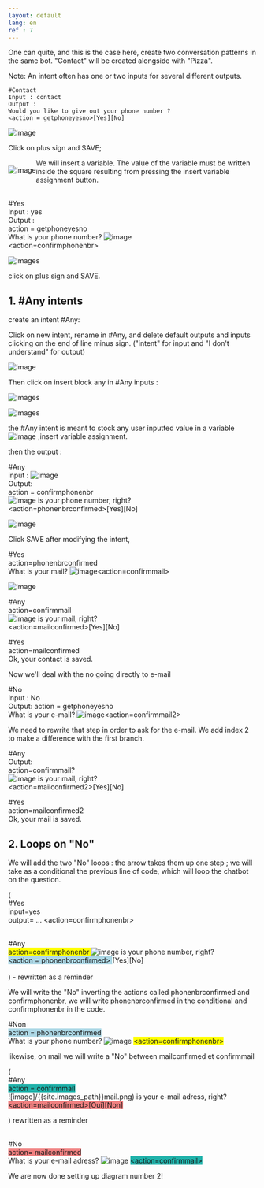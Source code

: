 ```yaml
---
layout: default
lang: en
ref : 7
---
```


One can quite, and this is the case here, create two conversation patterns in the same bot. "Contact" will be created alongside with "Pizza".

Note: An intent often has one or two inputs for several different outputs.

    #Contact
    Input : contact
    Output : 
    Would you like to give out your phone number ?
    <action = getphoneyesno>[Yes][No]

![image]({{site.images_path}}Contact-getphoneyesno-en.png)


Click on plus sign and SAVE;


<div style="float:left" markdown="1">

 ![image]({{site.images_path}}assignment.png) 
</div> We will insert a variable. The value of the variable must be written inside the square resulting from pressing the insert variable assignment button.<br>


<br>#Yes<br>
Input : yes<br>
Output :<br>
action = getphoneyesno <br>
What is your phone number? ![image]({{site.images_path}}phonenbr.png)<br>
<action=confirmphonenbr>

![images]({{site.images_path}}yes-confirmphonenbr.png)

click on plus sign and SAVE.


## 1. #Any intents 

create an intent #Any:

Click on new intent, rename in #Any, and delete default outputs and inputs clicking on the end of line minus sign. ("intent" for input and "I don't understand" for output)

![image]({{site.images_path}}any-empty.png)

Then click on insert block any in #Any inputs :

![images]({{site.images_path}}any-block-input.png)


![images]({{site.images_path}}at-any-in-input.png)


the #Any intent is meant to stock any user inputted value in a variable ![image]({{site.images_path}}assignment.png) ,insert variable assignment.

then the output :


#Any<br>
input : ![image]({{site.images_path}}at-any.png)<br>
Output:<br>
action = confirmphonenbr<br>
![image]({{site.images_path}}phonenbr.png) is your phone number, right?<br>
<action=phonenbrconfirmed>[Yes][No]<br>

![image]({{site.images_path}}Any-phonenbrconfirmed-en.png)

Click SAVE after modifying the intent,


#Yes<br>
action=phonenbrconfirmed<br>
What is your mail? ![image]({{site.images_path}}mail.png)<action=confirmmail><br>

![image]({{site.images_path}}Yes-confirmmail.png)

#Any<br>
action=confirmmail<br>
![image]({{site.images_path}}mail.png) is your mail, right?<br>
<action=mailconfirmed>[Yes][No]<br>



#Yes<br>
action=mailconfirmed<br>
Ok, your contact is saved.<br>


Now we'll deal with the no going directly to e-mail


#No<br>
Input : No<br>
Output:
action = getphoneyesno<br>
What is your e-mail? ![image]({{site.images_path}}mail.png)<action=confirmmail2><br>

We need to rewrite that step in order to ask for the e-mail. We add index 2 to make a difference with the first branch. 

#Any<br>
Output:<br>
action=confirmmail?<br>
![image]({{site.images_path}}mail.png) is your mail, right?<br>
<action=mailconfirmed2>[Yes][No]<br>

#Yes<br>
action=mailconfirmed2<br>
Ok, your mail is saved.<br>


## 2. Loops on "No"

We will add the two "No" loops : the arrow takes them up one step ; we will take as a conditional the previous line of code, which will loop the chatbot on the question.


(<br>
    #Yes<br>
    input=yes<br>
    output= ... <action=confirmphonenbr><br><br>

#Any<br>
<span style="background-color: #FFFF00"> action=confirmphonenbr </span>
![image]({{site.images_path}}phonenbr.png) is your phone number, right?<br>
<span style="background-color:lightblue">&lt;action = phonenbrconfirmed&gt; </span>[Yes][No]<br><br>
 ) - rewritten as a reminder

 We will write the "No" inverting the actions called phonenbrconfirmed and confirmphonenbr, we will write phonenbrconfirmed in the conditional and confirmphonenbr in the code.


#Non<br>
<span style="background-color:lightblue">action = phonenbrconfirmed </span><br>
What is your phone number? ![image]({{site.images_path}}phonenbr.png)
<span style="background-color: #FFFF00"> <action=confirmphonenbr> </span>

likewise, on mail we will write a "No" between mailconfirmed et confirmmail

(<br>
    #Any<br>
<span style="background-color: lightseagreen">action = confirmmail</span><br>
![image]/{{site.images_path}}mail.png) is your e-mail adress, right?
<span style="background-color: lightcoral">&lt;action=mailconfirmed&gt;[Oui][Non]</span><br>

) rewritten as a reminder<br><br>


#No<br>
<span style="background-color: lightcoral">action= mailconfirmed</span><br>
What is your e-mail adress?
![image]({{site.images_path}}mail.png)  <span style="background-color: lightseagreen"><!--(mail=*)-->&lt;action=confirmmail&gt;</span>


We are now done setting up diagram number 2!


